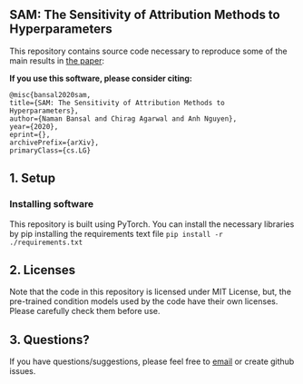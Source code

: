 ## SAM: The Sensitivity of Attribution Methods to Hyperparameters

This repository contains source code necessary to reproduce some of the main results in [the paper]():

**If you use this software, please consider citing:**
    
    @misc{bansal2020sam,
    title={SAM: The Sensitivity of Attribution Methods to Hyperparameters},
    author={Naman Bansal and Chirag Agarwal and Anh Nguyen},
    year={2020},
    eprint={},
    archivePrefix={arXiv},
    primaryClass={cs.LG}
    
## 1. Setup

### Installing software
This repository is built using PyTorch. You can install the necessary libraries by pip installing the requirements text file `pip install -r ./requirements.txt`



## 2. Licenses
Note that the code in this repository is licensed under MIT License, but, the pre-trained condition models used by the code have their own licenses. Please carefully check them before use. 

## 3. Questions?
If you have questions/suggestions, please feel free to [email](mailto:chiragagarwall12@gmail.com) or create github issues.
